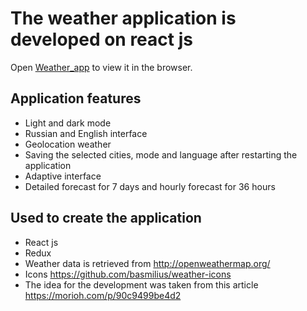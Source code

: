 # The weather application is developed on react js

Open [Weather_app](https://slavvvvvva.github.io/weather_app/#/) to view it in the browser.

## Application features

- Light and dark mode
- Russian and English interface
- Geolocation weather
- Saving the selected cities, mode and language after restarting the application 
- Adaptive interface
- Detailed forecast for 7 days and hourly forecast for 36 hours

## Used to create the application

- React js
- Redux 
- Weather data is retrieved from http://openweathermap.org/
- Icons https://github.com/basmilius/weather-icons
- The idea for the development was taken from this article https://morioh.com/p/90c9499be4d2